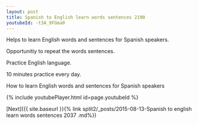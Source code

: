 ```yaml
---
layout: post
title: Spanish to English learn words sentences 2190 
youtubeId: -t3A_9FGma0
---
```

 
 
Helps to learn English words and sentences for Spanish speakers.

Opportunitiy to repeat the words sentences. 

Practice English language. 
 
10 minutes practice every day. 
 
How to learn English words and sentences for Spanish speakers 
 
{% include youtubePlayer.html id=page.youtubeId %}
 
 
[Next]({{ site.baseurl }}{% link  split2/_posts/2015-08-13-Spanish to english learn words sentences 2037 .md%})
 
